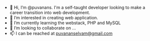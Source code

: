 - 👋 Hi, I’m @puvanans. I'm a self-taught developer looking to make a career transition into web development.
- 👀 I’m interested in creating web application.
- 🌱 I’m currently learning the webstack, PHP and MySQL
- 💞️ I’m looking to collaborate on ...
- 📫 I can be reached at puvananselvam@gmail.com
<!---
puvanans/puvanans is a ✨ special ✨ repository because its `README.md` (this file) appears on your GitHub profile.
You can click the Preview link to take a look at your changes.
--->
